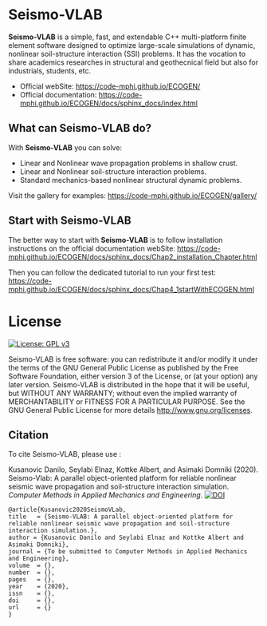 Seismo-VLAB
===========

**Seismo-VLAB** is a simple, fast, and extendable C++ multi-platform finite element software designed to optimize large-scale simulations of dynamic, nonlinear soil-structure interaction (SSI) problems. It has the vocation to share academics researches in structural and geothecnical field but also for industrials, students, etc.

* Official webSite: https://code-mphi.github.io/ECOGEN/
* Official documentation: https://code-mphi.github.io/ECOGEN/docs/sphinx_docs/index.html

What can Seismo-VLAB do?
------------------------
With **Seismo-VLAB** you can solve:

* Linear and Nonlinear wave propagation problems in shallow crust.
* Linear and Nonlinear soil-structure interaction problems.
* Standard mechanics-based nonlinear structural dynamic problems.

Visit the gallery for examples: https://code-mphi.github.io/ECOGEN/gallery/

Start with Seismo-VLAB
----------------------
The better way to start with **Seismo-VLAB** is to follow installation instructions on the official documentation webSite: https://code-mphi.github.io/ECOGEN/docs/sphinx_docs/Chap2_installation_Chapter.html

Then you can follow the dedicated tutorial to run your first test: https://code-mphi.github.io/ECOGEN/docs/sphinx_docs/Chap4_1startWithECOGEN.html

License
=======

[![License: GPL v3](https://img.shields.io/badge/License-GPLv3-blue.svg)](https://www.gnu.org/licenses/gpl-3.0)

Seismo-VLAB is free software: you can redistribute it and/or modify it under the terms of the GNU General Public License as published by the Free Software Foundation, either version 3 of the License, or (at your option) any later version.
Seismo-VLAB is distributed in the hope that it will be useful, but WITHOUT ANY WARRANTY; without even the implied warranty of MERCHANTABILITY or FITNESS FOR A PARTICULAR PURPOSE. See the GNU General Public License for more details http://www.gnu.org/licenses.

Citation
--------
To cite Seismo-VLAB, please use :

Kusanovic Danilo, Seylabi Elnaz, Kottke Albert, and Asimaki Domniki (2020). Seismo-Vlab: A parallel object-oriented platform for reliable nonlinear seismic wave propagation and soil-structure interaction simulation. *Computer Methods in Applied Mechanics and Engineering*. [![DOI](https://img.shields.io/badge/DOI-10.1016/j.cma.2009.08.016-green.svg)](https://doi.org/10.1016/j.cma.2009.08.016)

```
@article{Kusanovic2020SeismoVLab,
title   = {Seismo-VLAB: A parallel object-oriented platform for reliable nonlinear seismic wave propagation and soil-structure interaction simulation.},
author = {Kusanovic Danilo and Seylabi Elnaz and Kottke Albert and Asimaki Domniki},
journal = {To be submitted to Computer Methods in Applied Mechanics and Engineering},
volume  = {},
number  = {},
pages   = {},
year    = {2020},
issn    = {},
doi     = {},
url     = {}
}
```
